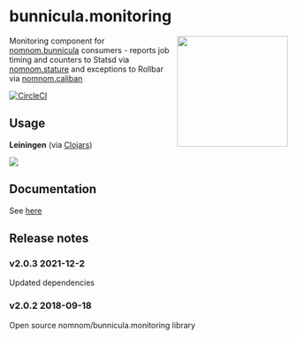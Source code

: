 # bunnicula.monitoring

<img src="http://www.gstatic.com/tv/thumb/tvbanners/12567255/p12567255_b_v8_aa.jpg" align="right"  height="200px" />

Monitoring component for [nomnom.bunnicula](https://github.com/nomnom-insights/nomnom.bunnicula) consumers - reports job timing and counters to Statsd via [nomnom.stature](https://github.com/nomnom-insights/nomnom.stature)
 and exceptions to Rollbar via [nomnom.caliban](https://github.com/nomnom-insights/nomnom.caliban)

[![CircleCI](https://circleci.com/gh/nomnom-insights/nomnom.bunnicula.monitoring.svg?style=svg)](https://circleci.com/gh/nomnom-insights/nomnom.bunnicula.monitoring)


## Usage

**Leiningen** (via [Clojars](https://clojars.org/nomnom/bunnicula.monitoring))

[![](https://img.shields.io/clojars/v/nomnom/bunnicula.monitoring.svg)](https://clojars.org/nomnom/bunnicula.monitoring)


## Documentation

See [here](doc/monitoring.md)

## Release notes

### v2.0.3 2021-12-2

Updated dependencies

### v2.0.2 2018-09-18
Open source nomnom/bunnicula.monitoring library
